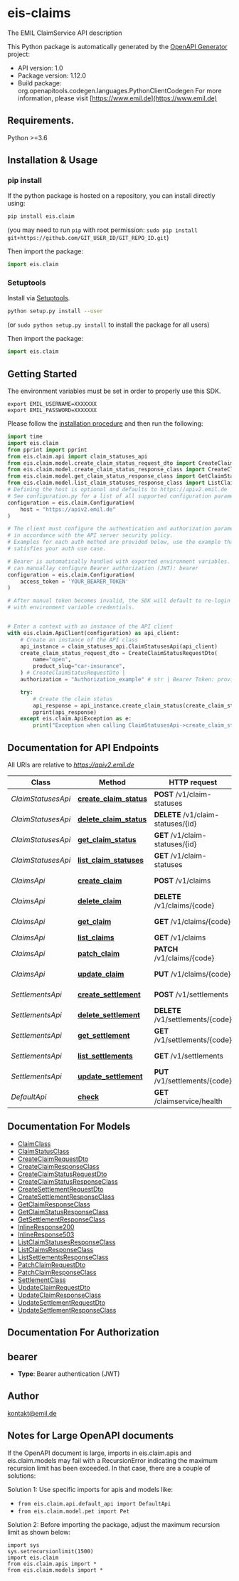 # eis-claims
The EMIL ClaimService API description

This Python package is automatically generated by the [OpenAPI Generator](https://openapi-generator.tech) project:

- API version: 1.0
- Package version: 1.12.0
- Build package: org.openapitools.codegen.languages.PythonClientCodegen
For more information, please visit [https://www.emil.de](https://www.emil.de)

## Requirements.

Python >=3.6

## Installation & Usage
### pip install

If the python package is hosted on a repository, you can install directly using:

```sh
pip install eis.claim
```
(you may need to run `pip` with root permission: `sudo pip install git+https://github.com/GIT_USER_ID/GIT_REPO_ID.git`)

Then import the package:
```python
import eis.claim
```

### Setuptools

Install via [Setuptools](http://pypi.python.org/pypi/setuptools).

```sh
python setup.py install --user
```
(or `sudo python setup.py install` to install the package for all users)

Then import the package:
```python
import eis.claim
```

## Getting Started

The environment variables must be set in order to properly use this SDK.

```shell 
export EMIL_USERNAME=XXXXXXX
export EMIL_PASSWORD=XXXXXXX
```

Please follow the [installation procedure](#installation--usage) and then run the following:

```python
import time
import eis.claim
from pprint import pprint
from eis.claim.api import claim_statuses_api
from eis.claim.model.create_claim_status_request_dto import CreateClaimStatusRequestDto
from eis.claim.model.create_claim_status_response_class import CreateClaimStatusResponseClass
from eis.claim.model.get_claim_status_response_class import GetClaimStatusResponseClass
from eis.claim.model.list_claim_statuses_response_class import ListClaimStatusesResponseClass
# Defining the host is optional and defaults to https://apiv2.emil.de
# See configuration.py for a list of all supported configuration parameters.
configuration = eis.claim.Configuration(
    host = "https://apiv2.emil.de"
)

# The client must configure the authentication and authorization parameters
# in accordance with the API server security policy.
# Examples for each auth method are provided below, use the example that
# satisfies your auth use case.

# Bearer is automatically handled with exported environment variables. However, you
# can manuallay configure Bearer authorization (JWT): bearer
configuration = eis.claim.Configuration(
    access_token = 'YOUR_BEARER_TOKEN'
)

# After manual token becomes invalid, the SDK will default to re-login automatically
# with environment variable credentials.


# Enter a context with an instance of the API client
with eis.claim.ApiClient(configuration) as api_client:
    # Create an instance of the API class
    api_instance = claim_statuses_api.ClaimStatusesApi(api_client)
    create_claim_status_request_dto = CreateClaimStatusRequestDto(
        name="open",
        product_slug="car-insurance",
    ) # CreateClaimStatusRequestDto | 
    authorization = "Authorization_example" # str | Bearer Token: provided by the login endpoint under the name accessToken. (optional)

    try:
        # Create the claim status
        api_response = api_instance.create_claim_status(create_claim_status_request_dto, authorization=authorization)
        pprint(api_response)
    except eis.claim.ApiException as e:
        print("Exception when calling ClaimStatusesApi->create_claim_status: %s\n" % e)
```

## Documentation for API Endpoints

All URIs are relative to *https://apiv2.emil.de*

Class | Method | HTTP request | Description
------------ | ------------- | ------------- | -------------
*ClaimStatusesApi* | [**create_claim_status**](docs/ClaimStatusesApi.md#create_claim_status) | **POST** /v1/claim-statuses | Create the claim status
*ClaimStatusesApi* | [**delete_claim_status**](docs/ClaimStatusesApi.md#delete_claim_status) | **DELETE** /v1/claim-statuses/{id} | Delete the claim status
*ClaimStatusesApi* | [**get_claim_status**](docs/ClaimStatusesApi.md#get_claim_status) | **GET** /v1/claim-statuses/{id} | Retrieve the claim status
*ClaimStatusesApi* | [**list_claim_statuses**](docs/ClaimStatusesApi.md#list_claim_statuses) | **GET** /v1/claim-statuses | List claim statuses
*ClaimsApi* | [**create_claim**](docs/ClaimsApi.md#create_claim) | **POST** /v1/claims | Create the claim
*ClaimsApi* | [**delete_claim**](docs/ClaimsApi.md#delete_claim) | **DELETE** /v1/claims/{code} | Delete the claim
*ClaimsApi* | [**get_claim**](docs/ClaimsApi.md#get_claim) | **GET** /v1/claims/{code} | Retrieve the claim
*ClaimsApi* | [**list_claims**](docs/ClaimsApi.md#list_claims) | **GET** /v1/claims | List claims
*ClaimsApi* | [**patch_claim**](docs/ClaimsApi.md#patch_claim) | **PATCH** /v1/claims/{code} | Patch the claim
*ClaimsApi* | [**update_claim**](docs/ClaimsApi.md#update_claim) | **PUT** /v1/claims/{code} | Update the claim
*SettlementsApi* | [**create_settlement**](docs/SettlementsApi.md#create_settlement) | **POST** /v1/settlements | Create the settlement
*SettlementsApi* | [**delete_settlement**](docs/SettlementsApi.md#delete_settlement) | **DELETE** /v1/settlements/{code} | Delete the settlement
*SettlementsApi* | [**get_settlement**](docs/SettlementsApi.md#get_settlement) | **GET** /v1/settlements/{code} | Retrieve the settlement
*SettlementsApi* | [**list_settlements**](docs/SettlementsApi.md#list_settlements) | **GET** /v1/settlements | List settlements
*SettlementsApi* | [**update_settlement**](docs/SettlementsApi.md#update_settlement) | **PUT** /v1/settlements/{code} | Update the settlement
*DefaultApi* | [**check**](docs/DefaultApi.md#check) | **GET** /claimservice/health | 


## Documentation For Models

 - [ClaimClass](docs/ClaimClass.md)
 - [ClaimStatusClass](docs/ClaimStatusClass.md)
 - [CreateClaimRequestDto](docs/CreateClaimRequestDto.md)
 - [CreateClaimResponseClass](docs/CreateClaimResponseClass.md)
 - [CreateClaimStatusRequestDto](docs/CreateClaimStatusRequestDto.md)
 - [CreateClaimStatusResponseClass](docs/CreateClaimStatusResponseClass.md)
 - [CreateSettlementRequestDto](docs/CreateSettlementRequestDto.md)
 - [CreateSettlementResponseClass](docs/CreateSettlementResponseClass.md)
 - [GetClaimResponseClass](docs/GetClaimResponseClass.md)
 - [GetClaimStatusResponseClass](docs/GetClaimStatusResponseClass.md)
 - [GetSettlementResponseClass](docs/GetSettlementResponseClass.md)
 - [InlineResponse200](docs/InlineResponse200.md)
 - [InlineResponse503](docs/InlineResponse503.md)
 - [ListClaimStatusesResponseClass](docs/ListClaimStatusesResponseClass.md)
 - [ListClaimsResponseClass](docs/ListClaimsResponseClass.md)
 - [ListSettlementsResponseClass](docs/ListSettlementsResponseClass.md)
 - [PatchClaimRequestDto](docs/PatchClaimRequestDto.md)
 - [PatchClaimResponseClass](docs/PatchClaimResponseClass.md)
 - [SettlementClass](docs/SettlementClass.md)
 - [UpdateClaimRequestDto](docs/UpdateClaimRequestDto.md)
 - [UpdateClaimResponseClass](docs/UpdateClaimResponseClass.md)
 - [UpdateSettlementRequestDto](docs/UpdateSettlementRequestDto.md)
 - [UpdateSettlementResponseClass](docs/UpdateSettlementResponseClass.md)


## Documentation For Authorization


## bearer

- **Type**: Bearer authentication (JWT)


## Author

kontakt@emil.de


## Notes for Large OpenAPI documents
If the OpenAPI document is large, imports in eis.claim.apis and eis.claim.models may fail with a
RecursionError indicating the maximum recursion limit has been exceeded. In that case, there are a couple of solutions:

Solution 1:
Use specific imports for apis and models like:
- `from eis.claim.api.default_api import DefaultApi`
- `from eis.claim.model.pet import Pet`

Solution 2:
Before importing the package, adjust the maximum recursion limit as shown below:
```
import sys
sys.setrecursionlimit(1500)
import eis.claim
from eis.claim.apis import *
from eis.claim.models import *
```

